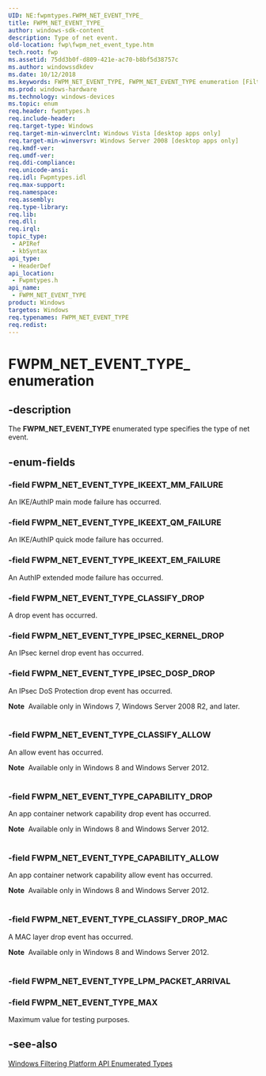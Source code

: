 ```yaml
---
UID: NE:fwpmtypes.FWPM_NET_EVENT_TYPE_
title: FWPM_NET_EVENT_TYPE_
author: windows-sdk-content
description: Type of net event.
old-location: fwp\fwpm_net_event_type.htm
tech.root: fwp
ms.assetid: 75dd3b0f-d809-421e-ac70-b8bf5d38757c
ms.author: windowssdkdev
ms.date: 10/12/2018
ms.keywords: FWPM_NET_EVENT_TYPE, FWPM_NET_EVENT_TYPE enumeration [Filtering], FWPM_NET_EVENT_TYPE_, FWPM_NET_EVENT_TYPE_CAPABILITY_ALLOW, FWPM_NET_EVENT_TYPE_CAPABILITY_DROP, FWPM_NET_EVENT_TYPE_CLASSIFY_ALLOW, FWPM_NET_EVENT_TYPE_CLASSIFY_DROP, FWPM_NET_EVENT_TYPE_CLASSIFY_DROP_MAC, FWPM_NET_EVENT_TYPE_IKEEXT_EM_FAILURE, FWPM_NET_EVENT_TYPE_IKEEXT_MM_FAILURE, FWPM_NET_EVENT_TYPE_IKEEXT_QM_FAILURE, FWPM_NET_EVENT_TYPE_IPSEC_DOSP_DROP, FWPM_NET_EVENT_TYPE_IPSEC_KERNEL_DROP, FWPM_NET_EVENT_TYPE_MAX, fwp.fwpm_net_event_type, fwpmtypes/FWPM_NET_EVENT_TYPE, fwpmtypes/FWPM_NET_EVENT_TYPE_CAPABILITY_ALLOW, fwpmtypes/FWPM_NET_EVENT_TYPE_CAPABILITY_DROP, fwpmtypes/FWPM_NET_EVENT_TYPE_CLASSIFY_ALLOW, fwpmtypes/FWPM_NET_EVENT_TYPE_CLASSIFY_DROP, fwpmtypes/FWPM_NET_EVENT_TYPE_CLASSIFY_DROP_MAC, fwpmtypes/FWPM_NET_EVENT_TYPE_IKEEXT_EM_FAILURE, fwpmtypes/FWPM_NET_EVENT_TYPE_IKEEXT_MM_FAILURE, fwpmtypes/FWPM_NET_EVENT_TYPE_IKEEXT_QM_FAILURE, fwpmtypes/FWPM_NET_EVENT_TYPE_IPSEC_DOSP_DROP, fwpmtypes/FWPM_NET_EVENT_TYPE_IPSEC_KERNEL_DROP, fwpmtypes/FWPM_NET_EVENT_TYPE_MAX
ms.prod: windows-hardware
ms.technology: windows-devices
ms.topic: enum
req.header: fwpmtypes.h
req.include-header: 
req.target-type: Windows
req.target-min-winverclnt: Windows Vista [desktop apps only]
req.target-min-winversvr: Windows Server 2008 [desktop apps only]
req.kmdf-ver: 
req.umdf-ver: 
req.ddi-compliance: 
req.unicode-ansi: 
req.idl: Fwpmtypes.idl
req.max-support: 
req.namespace: 
req.assembly: 
req.type-library: 
req.lib: 
req.dll: 
req.irql: 
topic_type:
 - APIRef
 - kbSyntax
api_type:
 - HeaderDef
api_location:
 - Fwpmtypes.h
api_name:
 - FWPM_NET_EVENT_TYPE
product: Windows
targetos: Windows
req.typenames: FWPM_NET_EVENT_TYPE
req.redist: 
---
```


# FWPM_NET_EVENT_TYPE_ enumeration


## -description


The <b>FWPM_NET_EVENT_TYPE</b> enumerated type specifies the type of net event.


## -enum-fields




### -field FWPM_NET_EVENT_TYPE_IKEEXT_MM_FAILURE

An IKE/AuthIP main mode failure has occurred.


### -field FWPM_NET_EVENT_TYPE_IKEEXT_QM_FAILURE

An IKE/AuthIP quick mode failure has occurred.


### -field FWPM_NET_EVENT_TYPE_IKEEXT_EM_FAILURE

An AuthIP extended mode failure has occurred.


### -field FWPM_NET_EVENT_TYPE_CLASSIFY_DROP

A drop event has occurred.


### -field FWPM_NET_EVENT_TYPE_IPSEC_KERNEL_DROP

An IPsec kernel drop event has occurred.


### -field FWPM_NET_EVENT_TYPE_IPSEC_DOSP_DROP

An IPsec DoS Protection drop event has occurred.

<div class="alert"><b>Note</b>  Available only in Windows 7, Windows Server 2008 R2, and later.</div>
<div> </div>

### -field FWPM_NET_EVENT_TYPE_CLASSIFY_ALLOW

An allow event has occurred.

<div class="alert"><b>Note</b>  Available only in Windows 8 and Windows Server 2012.</div>
<div> </div>

### -field FWPM_NET_EVENT_TYPE_CAPABILITY_DROP

An app container network capability drop event has occurred.

<div class="alert"><b>Note</b>  Available only in Windows 8 and Windows Server 2012.</div>
<div> </div>

### -field FWPM_NET_EVENT_TYPE_CAPABILITY_ALLOW

An app container network capability allow event has occurred.

<div class="alert"><b>Note</b>  Available only in Windows 8 and Windows Server 2012.</div>
<div> </div>

### -field FWPM_NET_EVENT_TYPE_CLASSIFY_DROP_MAC

A MAC layer drop event has occurred.

<div class="alert"><b>Note</b>  Available only in Windows 8 and Windows Server 2012.</div>
<div> </div>

### -field FWPM_NET_EVENT_TYPE_LPM_PACKET_ARRIVAL


### -field FWPM_NET_EVENT_TYPE_MAX

Maximum value for testing purposes.


## -see-also




<a href="https://msdn.microsoft.com/39029412-18ce-426a-a79d-cf25ff0dfe0d">Windows Filtering Platform API Enumerated Types</a>
 

 

